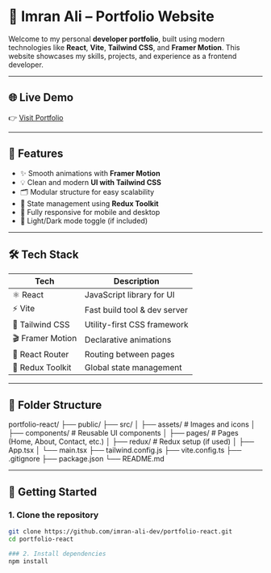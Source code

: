 # 💼 Imran Ali – Portfolio Website

Welcome to my personal **developer portfolio**, built using modern technologies like **React**, **Vite**, **Tailwind CSS**, and **Framer Motion**. This website showcases my skills, projects, and experience as a frontend developer.

---

## 🌐 Live Demo

👉 [Visit Portfolio](https://imranali.vercel.app)

---

## 🚀 Features

- ✨ Smooth animations with **Framer Motion**
- 💡 Clean and modern **UI with Tailwind CSS**
- 🗂️ Modular structure for easy scalability
- 🔄 State management using **Redux Toolkit**
- 📱 Fully responsive for mobile and desktop
- 🌙 Light/Dark mode toggle (if included)

---

## 🛠️ Tech Stack

| Tech            | Description                         |
|-----------------|-------------------------------------|
| ⚛️ React        | JavaScript library for UI           |
| ⚡ Vite         | Fast build tool & dev server        |
| 🎨 Tailwind CSS | Utility-first CSS framework         |
| 🎬 Framer Motion| Declarative animations              |
| 🔗 React Router | Routing between pages               |
| 🧰 Redux Toolkit| Global state management             |

---

## 📁 Folder Structure

portfolio-react/
├── public/
├── src/
│ ├── assets/ # Images and icons
│ ├── components/ # Reusable UI components
│ ├── pages/ # Pages (Home, About, Contact, etc.)
│ ├── redux/ # Redux setup (if used)
│ ├── App.tsx
│ └── main.tsx
├── tailwind.config.js
├── vite.config.ts
├── .gitignore
├── package.json
└── README.md

---

## 🚀 Getting Started

### 1. Clone the repository

```bash
git clone https://github.com/imran-ali-dev/portfolio-react.git
cd portfolio-react

### 2. Install dependencies
npm install
